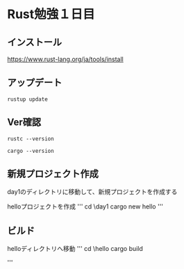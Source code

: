 # Rust勉強１日目

## インストール

https://www.rust-lang.org/ja/tools/install

## アップデート

`rustup update`

## Ver確認

`rustc --version`

`cargo --version`

## 新規プロジェクト作成

day1のディレクトリに移動して、新規プロジェクトを作成する

helloプロジェクトを作成
'''
cd \day1
cargo new hello
'''

## ビルド

helloディレクトリへ移動
'''
cd \hello
cargo build

'''


